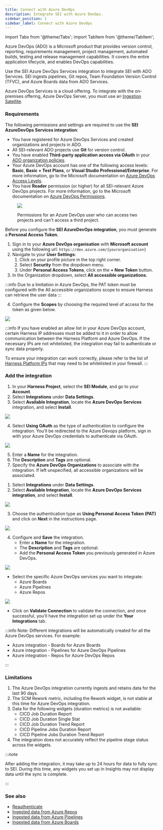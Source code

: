 ```yaml
---
title: Connect with Azure DevOps
description: Integrate SEI with Azure DevOps.
sidebar_position: 1
sidebar_label: Connect with Azure DevOps
---
```

import Tabs from '@theme/Tabs';
import TabItem from '@theme/TabItem';

Azure DevOps (ADO) is a Microsoft product that provides version control, reporting, requirements management, project management, automated builds, testing and release management capabilities. It covers the entire application lifecycle, and enables DevOps capabilities.

Use the SEI Azure DevOps Services integration to integrate SEI with ADO Services. SEI ingests pipelines, Git repos, Team Foundation Version Control (TFVC), and Azure Boards data from ADO Services.

Azure DevOps Services is a cloud offering. To integrate with the on-premises offering, Azure DevOps Server, you must use an [Ingestion Satellite](/docs/software-engineering-insights/setup-sei/sei-ingestion-satellite/satellite-overview).

### Requirements

The following permissions and settings are required to use the **SEI AzureDevOps Services integration**:

<Tabs>
   <TabItem value = "OAuth" label = "OAuth" default>

* You have registered for Azure DevOps Services and created organizations and projects in ADO.
* All SEI-relevant ADO projects use **Git** for version control.
* You have enabled **Third-party application access via OAuth** in your [ADO organization policies](https://learn.microsoft.com/en-us/azure/devops/organizations/accounts/change-application-access-policies?view=azure-devops).
* Your Azure DevOps account has one of the following access levels: **Basic**, **Basic + Test Plans**, or **Visual Studio Professional/Enterprise**. For more information, go to the Microsoft documentation on [Azure DevOps Access Levels](https://docs.microsoft.com/en-us/azure/devops/organizations/security/access-levels?view=azure-devops#supported-access-levels).
* You have **Reader** permission (or higher) for all SEI-relevant Azure DevOps projects. For more information, go to the Microsoft documentation on [Azure DevOps Permissions](https://docs.microsoft.com/en-us/azure/devops/organizations/security/permissions-access?view=azure-devops).

<figure>

![](../static/azure-devops-user-permissions.png)

<figcaption>Permissions for an Azure DevOps user who can access two projects and can't access a third project.</figcaption>
</figure>

</TabItem>

<TabItem value = "PAT" label = "Personal Access Token">

Before you configure the **SEI AzureDevOps integration**, you must generate a **Personal Access Token.**

1. Sign in to your **Azure DevOps organisation** with **Microsoft account** using the following url: `https://dev.azure.com/{yourorganisation}`
2. Navigate to your **User Settings**:
   1. Click on your profile picture in the top right corner.
   2. Select **Security** from the dropdown menu.
   3. Under **Personal Access Tokens**, click on the **+ New Token** button.
3. In the Organization dropdown, select **All accessible organizations**.

:::info
Due to a limitation in Azure DevOps, the PAT token must be configured with the All accessible organizations scope to ensure Harness can retrieve the user data
:::

4. Configure the **Scopes** by choosing the required level of access for the token as given below.

![](../static/ado-pat-permissions.avif)

</TabItem>
</Tabs>

:::info
If you have enabled an allow list in your Azure DevOps account, certain Harness IP addresses must be added to it in order to allow communication between the Harness Platform and Azure DevOps. If the necessary IPs are not whitelisted, the integration may fail to authenticate or sync data properly.

To ensure your integration can work correctly, please refer to the list of [Harness Platform IPs](/docs/platform/references/allowlist-harness-domains-and-ips) that may need to be whitelisted in your firewall.
:::

### Add the integration

<Tabs>
   <TabItem value = "OAuth" label = "OAuth" default>

1. In your **Harness Project**, select the **SEI Module**, and go to your **Account**.
2. Select **Integrations** under **Data Settings**.
3. Select **Available Integration**, locate the **Azure DevOps Services** integration, and select **Install**.

![](../static/sei-ado.png)

4. Select **Using OAuth** as the type of authentication to configure the integration. You'll be redirected to the Azure Devops platform, sign in with your Azure DevOps credentials to authenticate via OAuth.

![](../static/using-ado-oauth.png)

5. Enter a **Name** for the integration.
6. The **Description** and **Tags** are optional.
7. Specify the **Azure DevOps Organizations** to associate with the integration. If left unspecified, all accessible organizations will be associated.

</TabItem>
   <TabItem value = "PAT" label = "Personal Access Token">

1. Select **Integrations** under **Data Settings**.
2. Select **Available Integration**, locate the **Azure DevOps Services integration**, and select **Install**.

![](../static/sei-ado.png)

3. Choose the authentication type as **Using Personal Access Token (PAT)** and click on **Next** in the instructions page.

![](../static/sei-ado-pat.png)

4. Configure and **Save** the integration.
   * Enter a **Name** for the integration.
   * The **Description** and **Tags** are optional.
   * Add the **Personal Access Token** you previously generated in Azure DevOps.

![](../static/ado-add-pat.png)

   * Select the specific Azure DevOps services you want to integrate:
     * Azure Boards
     * Azure Pipelines
     * Azure Repos

![](../static/ado-services.png)

   * Click on **Validate Connection** to validate the connection, and once successful, you'll have the integration set up under the **Your Integrations** tab.

:::info
Note: Different integrations will be automatically created for all the Azure DevOps services. For example:

* Azure integration - Boards for Azure Boards
* Azure integration - Pipelines for Azure DevOps Pipelines
* Azure integration - Repos for Azure DevOps Repos

:::

</TabItem>
</Tabs>

### Limitations

1. The Azure DevOps integration currently ingests and retains data for the last 90 days.
2. The SCM Rework metric, including the Rework widget, is not stable at this time for Azure DevOps integration.
3. Data for the following widgets (duration metrics) is not available:
   * CICD Job Duration Report
   * CICD Job Duration Single Stat
   * CICD Job Duration Trend Report
   * CICD Pipeline Jobs Duration Report
   * CICD Pipeline Jobs Duration Trend Report
4. The integration does not accurately reflect the pipeline stage status across the widgets.

:::note

After adding the integration, it may take up to 24 hours for data to fully sync to SEI. During this time, any widgets you set up in Insights may not display data until the sync is complete.

:::

### See also

* [Reauthenticate](/docs/software-engineering-insights/setup-sei/configure-integrations/reauthenticate-integration)
* [Ingested data from Azure Repos](/docs/software-engineering-insights/setup-sei/configure-integrations/azure-devops/sei-azure-repos-datasheet)
* [Ingested data from Azure Pipelines](/docs/software-engineering-insights/setup-sei/configure-integrations/azure-devops/sei-azure-pipelines-datasheet)
* [Ingested data from Azure Boards](/docs/software-engineering-insights/setup-sei/configure-integrations/azure-devops/sei-azure-boards-datasheet)
